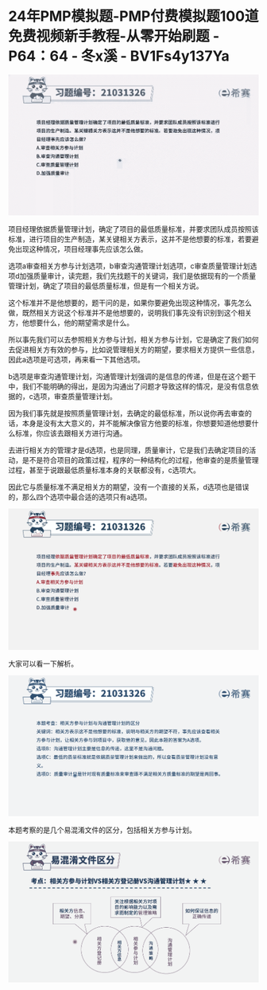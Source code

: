 # 24年PMP模拟题-PMP付费模拟题100道免费视频新手教程-从零开始刷题 - P64：64 - 冬x溪 - BV1Fs4y137Ya

![](img/fe2b644fd8d3bcf6805038f9a466bfc0_0.png)

项目经理依据质量管理计划，确定了项目的最低质量标准，并要求团队成员按照该标准，进行项目的生产制造，某关键相关方表示，这并不是他想要的标准，若要避免出现这种情况，项目经理事先应该怎么做。

选项a审查相关方参与计划选项，b审查沟通管理计划选项，c审查质量管理计划选项d加强质量审计，读完题，我们先找题干的关键词，我们是依据现有的一个质量管理计划，确定了项目的最低质量标准，但是有一个相关方说。

这个标准并不是他想要的，题干问的是，如果你要避免出现这种情况，事先怎么做，既然相关方说这个标准并不是他想要的，说明我们事先没有识别到这个相关方，他想要什么，他的期望需求是什么。

所以事先我们可以去参照相关方参与计划，相关方参与计划，它是确定了我们如何去促进相关方有效的参与，比如说管理相关方的期望，要求相关方提供一些信息，因此a选项是可选项，再来看一下其他选项。

b选项是审查沟通管理计划，沟通管理计划强调的是信息的传递，但是在这个题干中，我们不能明确的得出，是因为沟通出了问题才导致这样的情况，是没有信息依据的，c选项，审查质量管理计划。

因为我们事先就是按照质量管理计划，去确定的最低标准，所以说你再去审查的话，本身是没有太大意义的，并不能解决像官方他要的标准，你想要知道他想要什么标准，你应该去跟相关方进行沟通。

去进行相关方的管理才是d选项，也是同理，质量审计，它是我们去确定项目的活动，是不是符合项目的政策过程，程序的一种结构化的过程，他审查的是质量管理过程，甚至于说跟最低质量标准本身的关联都没有，c选项大。

因此它与质量标准不满足相关方的期望，没有一个直接的关系，d选项也是错误的，那么四个选项中最合适的选项只有a选项。



![](img/fe2b644fd8d3bcf6805038f9a466bfc0_2.png)

大家可以看一下解析。

![](img/fe2b644fd8d3bcf6805038f9a466bfc0_4.png)

本题考察的是几个易混淆文件的区分，包括相关方参与计划。

![](img/fe2b644fd8d3bcf6805038f9a466bfc0_6.png)